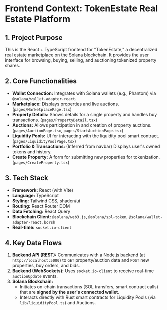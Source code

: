 # Frontend Context: TokenEstate Real Estate Platform

## 1. Project Purpose
This is the React + TypeScript frontend for "TokenEstate," a decentralized real estate marketplace on the Solana blockchain. It provides the user interface for browsing, buying, selling, and auctioning tokenized property shares.

## 2. Core Functionalities
- **Wallet Connection:** Integrates with Solana wallets (e.g., Phantom) via `@solana/wallet-adapter-react`.
- **Marketplace:** Displays properties and live auctions. (`pages/MarketplacePage.tsx`)
- **Property Details:** Shows details for a single property and handles buy transactions. (`pages/PropertyDetail.tsx`)
- **Auctions:** Allows participation in and creation of property auctions. (`pages/AuctionPage.tsx`, `pages/StartAuctionPage.tsx`)
- **Liquidity Pools:** UI for interacting with the liquidity pool smart contract. (`pages/LiquidityPoolPage.tsx`)
- **Portfolio & Transactions:** (Inferred from navbar) Displays user's owned tokens and history.
- **Create Property:** A form for submitting new properties for tokenization. (`pages/CreateProperty.tsx`)

## 3. Tech Stack
- **Framework:** React (with Vite)
- **Language:** TypeScript
- **Styling:** Tailwind CSS, shadcn/ui
- **Routing:** React Router DOM
- **Data Fetching:** React Query
- **Blockchain Client:** `@solana/web3.js`, `@solana/spl-token`, `@solana/wallet-adapter-react`, `borsh`
- **Real-time:** `socket.io-client`

## 4. Key Data Flows
1.  **Backend API (REST):** Communicates with a Node.js backend (at `http://localhost:5000`) to `GET` property/auction data and `POST` new properties, buy orders, and bids.
2.  **Backend (WebSockets):** Uses `socket.io-client` to receive real-time `auctionUpdate` events.
3.  **Solana Blockchain:**
    - Initiates on-chain transactions (SOL transfers, smart contract calls) that are **signed by the user's connected wallet**.
    - Interacts directly with Rust smart contracts for Liquidity Pools (via `lib/liquidityPool.ts`) and Auctions.
